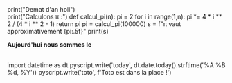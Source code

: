 <div>
<py-script>
    print("Demat d'an holl")
</py-script>
<br>
<py-script>  
    print("Calculons π :")
    def calcul_pi(n):
        pi = 2
        for i in range(1,n):
            pi *= 4 * i ** 2 / (4 * i ** 2 - 1)
        return pi
    pi = calcul_pi(100000)
    s = f"π vaut approximativement {pi:.5f}"
    print(s)
</py-script>
      <br>
      <strong><p>Aujourd'hui nous sommes le <label id='today'></label></p></strong>
      <br>
      <div id="toto" class="alert alert-primary"></div>
      <py-script>
      import datetime as dt
      pyscript.write('today', dt.date.today().strftime('%A %B %d, %Y'))      
      pyscript.write('toto', f'Toto est dans la place !')
</py-script>
</div>